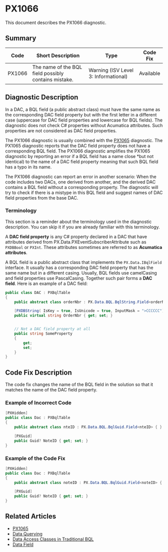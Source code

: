 # PX1066
This document describes the PX1066 diagnostic.

## Summary

| Code   | Short Description                                                                         | Type                                 | Code Fix    | 
| ------ | ----------------------------------------------------------------------------------------- | ------------------------------------ | ----------- | 
| PX1066 | The name of the BQL field possibly contains mistake.                                      | Warning (ISV Level 3: Informational) | Available   | 

## Diagnostic Description

In a DAC, a BQL field (a public abstract class) must have the same name as the corresponding DAC field property but with the first letter in a different case (uppercase for DAC field properties and lowercase for BQL fields).
The diagnostic does not check C# properties without Acumatica attributes. Such properties are not considered as DAC field properties.

The PX1066 diagnostic is usually combined with the [PX1065](PX1065.md) diagnostic. The PX1065 diagnostic reports that the DAC field property does not have a corresponding BQL field. 
The PX1066 diagnostic amplifies the PX1065 diagnostic by reporting an error if a BQL field has a name close *but not identical) to the name of a DAC field property meaning that such BQL field has a typo in its name.

The PX1066 diagnostic can report an error in another scenario: When the code includes two DACs, one derived from another, and the derived DAC contains a BQL field without a corresponding property.
The diagnostic will try to check if there is a mistype in this BQL field and suggest names of DAC field properties from the base DAC.

### Terminology

This section is a reminder about the terminology used in the diagnostic description. You can skip it if you are already familiar with this terminology.

A **DAC field property** is any C# property declared in a DAC that have attributes derived from PX.Data.PXEventSubscriberAttribute such as `PXDBBool` or `PXInt`. These attributes sometimes are referred to as **Acumatica attributes**.

A BQL field is a public abstract class that implements the `PX.Data.IBqlField` interface. It usually has a corresponding DAC field property that has the same name but in a different casing. Usually, BQL fields use camelCasing and field properties use PascalCasing. Together such pair forms a **DAC field**. Here is an example of a DAC field:
```C#
public class DAC : PXBqlTable
{
    public abstract class orderNbr : PX.Data.BQL.BqlString.Field<orderNbr> { }  // The BQL field that corresponds to the DAC field property which follows

	[PXDBString( IsKey = true, IsUnicode = true, InputMask = ">CCCCCC")]		// The Acumatica attribute
	public virtual string OrderNbr { get; set; }								// The DAC field property 


	// Not a DAC field property at all
	public string SomeProperty  
	{ 
		get; 
		set;
	}
}
```

## Code Fix Description

The code fix changes the name of the BQL field in the solution so that it matches the name of the DAC field property.

### Example of Incorrect Code

```C#
[PXHidden]
public class Dac : PXBqlTable
{
	public abstract class nteID : PX.Data.BQL.BqlGuid.Field<nteID> { }

	[PXGuid]
	public Guid? NoteID { get; set; }
}
```

### Example of the Code Fix

```C#
[PXHidden]
public class Dac : PXBqlTable
{
	public abstract class noteID : PX.Data.BQL.BqlGuid.Field<noteID> { }

	[PXGuid]
	public Guid? NoteID { get; set; }
}
```

## Related Articles

 - [PX1065](PX1065.md) 
 - [Data Querying](https://help.acumatica.com/Help?ScreenId=ShowWiki&pageid=9241a976-e062-4978-be14-2c1135642be2)
 - [Data Access Classes in Traditional BQL](https://help.acumatica.com/Help?ScreenId=ShowWiki&pageid=a47ddb36-eb85-486f-9d6b-49beac42fc80)
 - [Data Field](https://help.acumatica.com/Help?ScreenId=ShowWiki&pageid=b3d24079-bda4-4f82-9fbd-c444a8bcb733)